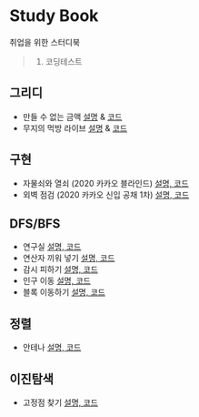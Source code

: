 # Study Book

취업을 위한 스터디북

> 1. 코딩테스트

## 그리디
- 만들 수 없는 금액 [설명](https://wolfy.tistory.com/269) & [코드](./blob/master/AlgorithmNote/Greedy/money.py)
- 무지의 먹방 라이브 [설명](https://wolfy.tistory.com/271) & [코드](./blob/master/AlgorithmNote/Greedy/muji.py)

## 구현
- 자물쇠와 열쇠 (2020 카카오 블라인드) [설명, 코드](https://wolfy.tistory.com/273)
- 외벽 점검 (2020 카카오 신입 공채 1차) [설명, 코드](https://wolfy.tistory.com/274)

## DFS/BFS
- 연구실 [설명, 코드](https://wolfy.tistory.com/276)
- 연산자 끼워 넣기 [설명, 코드](https://wolfy.tistory.com/278)
- 감시 피하기 [설명, 코드](https://wolfy.tistory.com/279)
- 인구 이동 [설명, 코드](https://wolfy.tistory.com/281)
- 블록 이동하기 [설명, 코드](https://wolfy.tistory.com/282)

## 정렬
- 안테나 [설명, 코드](https://wolfy.tistory.com/283)

## 이진탐색
- 고정점 찾기 [설명, 코드](https://wolfy.tistory.com/284)